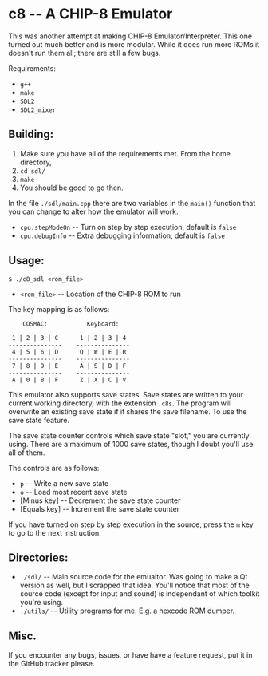 c8 -- A CHIP-8 Emulator
=======================

This was another attempt at making CHIP-8 Emulator/Interpreter.  This one
turned out much better and is more modular.  While it does run more ROMs it
doesn't run them all; there are still a few bugs.


Requirements:
 * `g++`
 * `make`
 * `SDL2`
 * `SDL2_mixer`


Building:
---------
 1. Make sure you have all of the requirements met.  From the home directory,
 2. `cd sdl/`
 3. `make`
 4. You should be good to go then.

In the file `./sdl/main.cpp` there are two variables in the `main()` function
that you can change to alter how the emulator will work.
 * `cpu.stepModeOn` -- Turn on step by step execution, default is `false`
 * `cpu.debugInfo` -- Extra debugging information, default is `false`


Usage:
------
    $ ./c8_sdl <rom_file>

 * `<rom_file>` -- Location of the CHIP-8 ROM to run

The key mapping is as follows:

        COSMAC:           Keyboard:
  
     1 | 2 | 3 | C      1 | 2 | 3 | 4
    ---------------    ---------------
     4 | 5 | 6 | D      Q | W | E | R
    ---------------    ---------------
     7 | 8 | 9 | E      A | S | D | F
    ---------------    ---------------
     A | 0 | B | F      Z | X | C | V

This emulator also supports save states.  Save states are written to your
current working directory, with the extension `.c8s`.  The program will
overwrite an existing save state if it shares the save filename.  To use the
save state feature.

The save state counter controls which save state "slot," you are currently
using.  There are a maximum of 1000 save states, though I doubt you'll use all
of them.

The controls are as follows:
 * `p` -- Write a new save state
 * `o` -- Load most recent save state
 * [Minus key] -- Decrement the save state counter
 * [Equals key] -- Increment the save state counter


If you have turned on step by step execution in the source, press the `m` key to
go to the next instruction.


Directories:
-----------
 * `./sdl/` -- Main source code for the emualtor.  Was going to make a Qt
               version as well, but I scrapped that idea.  You'll notice that
               most of the source code (except for input and sound) is
               independant of which toolkit you're using.
 * `./utils/` -- Utility programs for me.  E.g. a hexcode ROM dumper.


Misc.
-----
If you encounter any bugs, issues, or have have a feature request, put it in the
GitHub tracker please.
 
